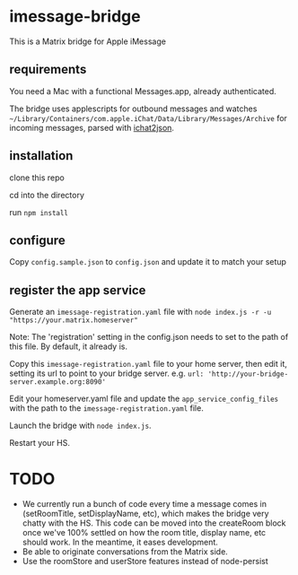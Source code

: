# imessage-bridge

This is a Matrix bridge for Apple iMessage

## requirements

You need a Mac with a functional Messages.app, already authenticated.

The bridge uses applescripts for outbound messages and watches `~/Library/Containers/com.apple.iChat/Data/Library/Messages/Archive` for incoming messages, parsed with [ichat2json](https://github.com/kfatehi/ichat2json).

## installation

clone this repo

cd into the directory

run `npm install`

## configure

Copy `config.sample.json` to `config.json` and update it to match your setup

## register the app service

Generate an `imessage-registration.yaml` file with `node index.js -r -u "https://your.matrix.homeserver"`

Note: The 'registration' setting in the config.json needs to set to the path of this file. By default, it already is.

Copy this `imessage-registration.yaml` file to your home server, then edit it, setting its url to point to your bridge server. e.g. `url: 'http://your-bridge-server.example.org:8090'`

Edit your homeserver.yaml file and update the `app_service_config_files` with the path to the `imessage-registration.yaml` file.

Launch the bridge with ```node index.js```.

Restart your HS.

# TODO

* We currently run a bunch of code every time a message comes in (setRoomTitle, setDisplayName, etc), which makes the bridge very chatty with the HS. This code can be moved into the createRoom block once we've 100% settled on how the room title, display name, etc should work. In the meantime, it eases development.
* Be able to originate conversations from the Matrix side.
* Use the roomStore and userStore features instead of node-persist
